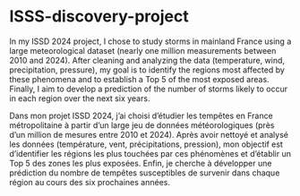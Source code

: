# ISSS-discovery-project
In my ISSD 2024 project, I chose to study storms in mainland France using a large meteorological dataset (nearly one million measurements between 2010 and 2024). After cleaning and analyzing the data (temperature, wind, precipitation, pressure), my goal is to identify the regions most affected by these phenomena and to establish a Top 5 of the most exposed areas. Finally, I aim to develop a prediction of the number of storms likely to occur in each region over the next six years.

Dans mon projet ISSD 2024, j’ai choisi d’étudier les tempêtes en France métropolitaine à partir d’un large jeu de données météorologiques (près d’un million de mesures entre 2010 et 2024). Après avoir nettoyé et analysé les données (température, vent, précipitations, pression), mon objectif est d’identifier les régions les plus touchées par ces phénomènes et d’établir un Top 5 des zones les plus exposées. Enfin, je cherche à développer une prédiction du nombre de tempêtes susceptibles de survenir dans chaque région au cours des six prochaines années.
